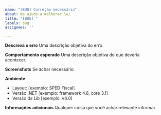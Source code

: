 ```yaml
---
name: "[BUG] Correção necessária"
about: No ajude a melhorar \o/
title: "[BUG] "
labels: bug
assignees: ''

---
```


**Descreva o erro**
Uma descrição objetiva do erro.

**Comportamento esperado**
Uma descrição objetiva do que deveria acontecer.

**Screenshots**
Se achar necessário.

**Ambiente**
 - Layout: [exemplo: SPED Fiscal]
 - Versão .NET [exemplo: framework 4.8, core 3.1]
 - Versão da Lib [exemplo: v4.0]

**Informações adicionais**
Qualquer coisa que você achar relevante informar.
